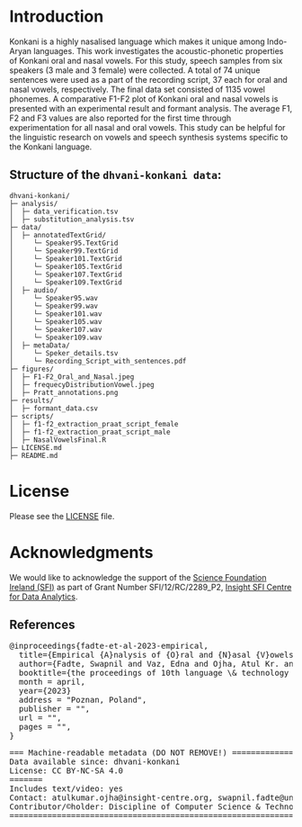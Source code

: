 # Introduction
Konkani is a highly nasalised language which makes it unique among Indo-Aryan languages. This work investigates the acoustic-phonetic properties of Konkani oral and nasal vowels. For this study, speech samples from six speakers (3 male and 3 female) were collected. A total of 74 unique sentences were used as a part of the recording script, 37 each for oral and nasal vowels, respectively. The final data set consisted of 1135 vowel phonemes. A comparative F1-F2 plot of Konkani oral and nasal vowels is presented with an experimental result and formant analysis. The average F1, F2 and F3 values are also reported for the first time through experimentation for all nasal and oral vowels. This study can be helpful for the linguistic research on vowels and speech synthesis systems specific to the Konkani language.

## Structure of the `dhvani-konkani data`:
```
dhvani-konkani/
├─ analysis/
│  ├─ data_verification.tsv
│  ├─ substitution_analysis.tsv
├─ data/
│  ├─ annotatedTextGrid/
│     └─ Speaker95.TextGrid
│     └─ Speaker99.TextGrid
│     └─ Speaker101.TextGrid
│     └─ Speaker105.TextGrid
│     └─ Speaker107.TextGrid
│     └─ Speaker109.TextGrid
│  ├─ audio/
│     └─ Speaker95.wav
│     └─ Speaker99.wav
│     └─ Speaker101.wav
│     └─ Speaker105.wav
│     └─ Speaker107.wav
│     └─ Speaker109.wav
│  ├─ metaData/
│     └─ Speker_details.tsv
│     └─ Recording_Script_with_sentences.pdf
├─ figures/
│  ├─ F1-F2_Oral_and_Nasal.jpeg
│  ├─ frequecyDistributionVowel.jpeg
│  ├─ Pratt_annotations.png
├─ results/
│  ├─ formant_data.csv
├─ scripts/
│  ├─ f1-f2_extraction_praat_script_female
│  ├─ f1-f2_extraction_praat_script_male
│  ├─ NasalVowelsFinal.R
├─ LICENSE.md
├─ README.md
```
# License
Please see the [LICENSE](https://github.com/shashwatup9k/dhvani-konkani/blob/main/LICENSE) file.

# Acknowledgments
We would like to acknowledge the support of the [Science Foundation Ireland (SFI)](https://www.sfi.ie/) as part of Grant Number SFI/12/RC/2289_P2, [Insight SFI Centre for Data Analytics](https://www.insight-centre.org/).

## References
<pre>
@inproceedings{fadte-et-al-2023-empirical,
  title={Empirical {A}nalysis of {O}ral and {N}asal {V}owels of {K}onkani},
  author={Fadte, Swapnil and Vaz, Edna and Ojha, Atul Kr. and Karmali, Ramdas and Pawar, Jyoti D.},
  booktitle={the proceedings of 10th language \& technology conference: human language technologies as a challenge for computer science and linguistics},
  month = april,
  year={2023}
  address = "Poznan, Poland",
  publisher = "",
  url = "",
  pages = "",
}
</pre>

<pre>
=== Machine-readable metadata (DO NOT REMOVE!) =====================================================
Data available since: dhvani-konkani
License: CC BY-NC-SA 4.0
=======
Includes text/video: yes
Contact: atulkumar.ojha@insight-centre.org, swapnil.fadte@unigoa.ac.in
Contributor/&copy;holder: Discipline of Computer Science & Technology, Goa Business School, Goa University, Insight SFI Research Centre for Data Analytics, Data Science Institute, University of Galway, Govt. College of Arts Science and Commerce Quepem, Goa
=======================================================================================================
</pre>

